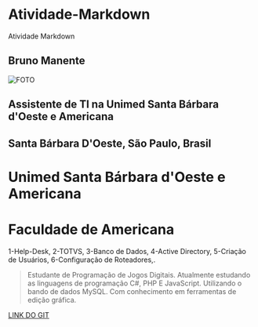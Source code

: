 # Atividade-Markdown
Atividade Markdown

## **Bruno Manente**

![FOTO](https://media.licdn.com/dms/image/C5103AQFichGj3N6CaQ/profile-displayphoto-shrink_200_200/0?e=1568851200&v=beta&t=RltGH-L4SIj7_an0320VQ_-iRBAT1-Acurww7FZmxQA)


## Assistente de TI na Unimed Santa Bárbara d'Oeste e Americana
## Santa Bárbara D'Oeste, São Paulo, Brasil


# Unimed Santa Bárbara d'Oeste e Americana 
# Faculdade de Americana


1-Help-Desk, 
2-TOTVS,
3-Banco de Dados,
4-Active Directory,
5-Criação de Usuários,
6-Configuração de Roteadores,. 

> Estudante de Programação de Jogos Digitais. Atualmente estudando as linguagens de programação C#, PHP E JavaScript.
> Utilizando o bando de dados MySQL. Com conhecimento em ferramentas de edição gráfica.


[LINK DO GIT](https://github.com/brunomanente)
